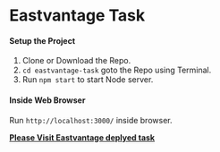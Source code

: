 # Eastvantage Task
#### Setup the Project
1. Clone or Download the Repo.
2. `cd eastvantage-task` goto the Repo using Terminal.
3. Run `npm start` to start Node server.
#### Inside Web Browser
 Run `http://localhost:3000/` inside browser.
 
[**Please Visit Eastvantage deplyed task**](https://eastvantage-task-gamma.vercel.app/)

 
